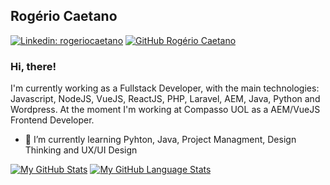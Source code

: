 ## Rogério Caetano

[![Linkedin: rogeriocaetano](https://img.shields.io/badge/-rogeriocaetano-blue?style=flat-square&logo=Linkedin&logoColor=white&link=https://www.linkedin.com/in/rogeriocaetano/)](https://www.linkedin.com/in/rogeriocaetano/)
[![GitHub Rogério Caetano](https://img.shields.io/github/followers/cataua?label=follow&style=social)](https://github.com/cataua)

### Hi, there!

I'm currently working as a Fullstack Developer, with the main technologies: Javascript, NodeJS, VueJS, ReactJS, PHP, Laravel, AEM, Java, Python and Wordpress. At the moment I'm working at Compasso UOL as a AEM/VueJS Frontend Developer.

- 🌱 I’m currently learning Pyhton, Java, Project Managment, Design Thinking and UX/UI Design

[![My GitHub Stats](https://github-readme-stats.vercel.app/api/?username=cataua&count_private=true&theme=tokyonight&showicons=true)]()
[![My GitHub Language Stats](https://github-readme-stats.vercel.app/api/top-langs/?username=cataua&langs_count=5&theme=tokyonight)]()

